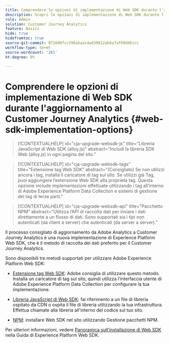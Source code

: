 ```yaml
---
title: Comprendere le opzioni di implementazione di Web SDK durante l'aggiornamento al Customer Journey Analytics
description: Scopri le opzioni di implementazione di Web SDK durante l’aggiornamento al Customer Journey Analytics
role: Admin
solution: Customer Journey Analytics
feature: Basics
hide: true
hidefromtoc: true
source-git-commit: 971600fcc7d8a5aac4ad39812ab4a7af69d45ccc
workflow-type: tm+mt
source-wordcount: '261'
ht-degree: 0%

---
```


# Comprendere le opzioni di implementazione di Web SDK durante l&#39;aggiornamento al Customer Journey Analytics {#web-sdk-implementation-options}

<!-- markdownlint-disable MD034 -->

>[!CONTEXTUALHELP]
>id="cja-upgrade-websdk-js"
>title="Libreria JavaScript di Web SDK (alloy.js)"
>abstract="Includi la libreria SDK Web (alloy.js) in ogni pagina del sito."

<!-- markdownlint-enable MD034 -->

<!-- markdownlint-disable MD034 -->

>[!CONTEXTUALHELP]
>id="cja-upgrade-websdk-tags"
>title="Estensione tag Web SDK"
>abstract="(Consigliato) Se non utilizzi ancora i tag, installa il caricatore di tag sul sito. Se utilizzi già Tag, puoi aggiungere l’estensione Web SDK alla proprietà tag. Questa opzione include implementazioni effettuate utilizzando i tag all’interno di Adobe Experience Platform Data Collection e sistemi di gestione dei tag di terze parti."

<!-- markdownlint-enable MD034 -->

<!-- markdownlint-disable MD034 -->

>[!CONTEXTUALHELP]
>id="cja-upgrade-websdk-api"
>title="Pacchetto NPM"
>abstract="Utilizza l’API di raccolta dati per inviare i dati direttamente a un flusso di dati. Sono supportati sia i tipi non autenticati (da client a server) che autenticati (da server a server)."

<!-- markdownlint-enable MD034 -->

Il processo consigliato di aggiornamento da Adobe Analytics a Customer Journey Analytics è una nuova implementazione di Experience Platform Web SDK, che è il metodo di raccolta dei dati preferito per il Customer Journey Analytics.

Sono disponibili tre metodi supportati per utilizzare Adobe Experience Platform Web SDK:

* [Estensione tag Web SDK](https://experienceleague.adobe.com/en/docs/experience-platform/web-sdk/install/extension): Adobe consiglia di utilizzare questo metodo. Installa un caricatore di tag sul sito, quindi utilizza l’interfaccia utente di Adobe Experience Platform Data Collection per configurare la tua implementazione.

* [Libreria JavaScript di Web SDK](https://experienceleague.adobe.com/en/docs/experience-platform/web-sdk/install/library): fai riferimento a un file di libreria ospitato da CDN o ospita il file di libreria utilizzando la tua infrastruttura. Effettua chiamate alla libreria all&#39;interno del codice sul tuo sito.

* [NPM](https://experienceleague.adobe.com/en/docs/experience-platform/web-sdk/install/npm): installare Web SDK nel sito utilizzando Gestione pacchetti NPM.

Per ulteriori informazioni, vedere [Panoramica sull&#39;installazione di Web SDK](https://experienceleague.adobe.com/en/docs/experience-platform/web-sdk/install/overview) nella Guida di Experience Platform Web SDK.



